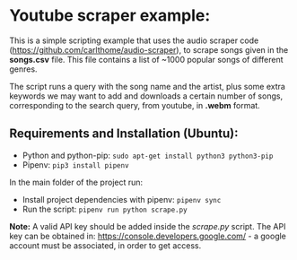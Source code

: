 # Youtube scraper example:

This is a simple scripting example that uses the audio scraper code (https://github.com/carlthome/audio-scraper), to scrape songs given in the **songs.csv** file. This file contains a list of ~1000 popular songs of different genres.

The script runs a query with the song name and the artist, plus some extra keywords we may want to add and downloads a certain number of songs, corresponding to the search query, from youtube, in **.webm** format. 

## Requirements and Installation (Ubuntu):

 * Python and python-pip: ```sudo apt-get install python3 python3-pip```
 * Pipenv: ```pip3 install pipenv``` 

 In the main folder of the project run:
 * Install project dependencies with pipenv: ```pipenv sync```
 * Run the script: ```pipenv run python scrape.py```

 **Note:** A valid API key should be added inside the *scrape.py* script. The API key can be obtained in: https://console.developers.google.com/ - a google account must be associated, in order to get access.